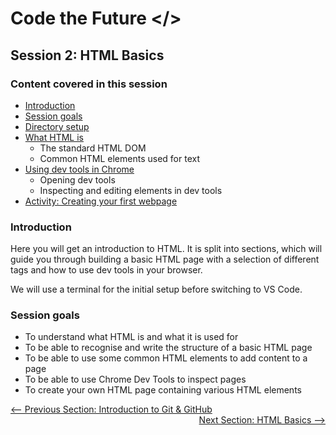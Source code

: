 # Code the Future </>

## Session 2: HTML Basics

### Content covered in this session

- [Introduction](#Introduction)
- [Session goals](#Session-goals)
- [Directory setup](#Directory-set-up)
- [What HTML is](html_basics_section_00.md)
  - The standard HTML DOM
  - Common HTML elements used for text
- [Using dev tools in Chrome](html_basics_section_01.md)
  - Opening dev tools
  - Inspecting and editing elements in dev tools
- [Activity: Creating your first webpage](html_basics_section_02.md)

### Introduction

Here you will get an introduction to HTML. It is split into sections, which will guide you through building a basic HTML page with a selection of different tags and how to use dev tools in your browser.

We will use a terminal for the initial setup before switching to VS Code.

### Session goals

- To understand what HTML is and what it is used for
- To be able to recognise and write the structure of a basic HTML page
- To be able to use some common HTML elements to add content to a page
- To be able to use Chrome Dev Tools to inspect pages
- To create your own HTML page containing various HTML elements

<div style="width: 100%">
<a href='../session-1/intro_to_github.md'><-- Previous Section: Introduction to Git & GitHub</a>
<div align="right"><a  href='html_basics.md'>Next Section: HTML Basics --></a></div>
</div>
